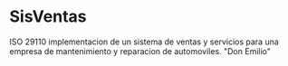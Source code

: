 # SisVentas
ISO 29110 implementacion de un sistema de ventas y servicios para una empresa de mantenimiento y reparacion de automoviles. "Don Emilio"
